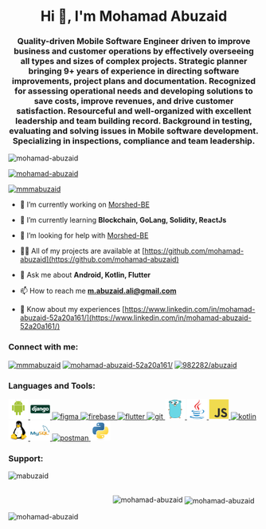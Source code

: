 <h1 align="center">Hi 👋, I'm Mohamad Abuzaid</h1>
<h3 align="center">Quality-driven Mobile Software Engineer driven to improve business and customer operations by effectively overseeing all types and sizes of complex projects. Strategic planner bringing 9+ years of experience in directing software improvements, project plans and documentation. Recognized for assessing operational needs and developing solutions to save costs, improve revenues, and drive customer satisfaction. Resourceful and well-organized with excellent leadership and team building record. Background in testing, evaluating and solving issues in Mobile software development. Specializing in inspections, compliance and team leadership.</h3>

<p align="left"> <img src="https://komarev.com/ghpvc/?username=mohamad-abuzaid&label=Profile%20views&color=0e75b6&style=flat" alt="mohamad-abuzaid" /> </p>

<p align="left"> <a href="https://github.com/ryo-ma/github-profile-trophy"><img src="https://github-profile-trophy.vercel.app/?username=mohamad-abuzaid" alt="mohamad-abuzaid" /></a> </p>

<p align="left"> <a href="https://twitter.com/mmmabuzaid" target="blank"><img src="https://img.shields.io/twitter/follow/mmmabuzaid?logo=twitter&style=for-the-badge" alt="mmmabuzaid" /></a> </p>

- 🔭 I’m currently working on [Morshed-BE](https://github.com/BugSquad/Morshed_BackEnd)

- 🌱 I’m currently learning **Blockchain, GoLang, Solidity, ReactJs**

- 🤝 I’m looking for help with [Morshed-BE](https://github.com/BugSquad/Morshed_BackEnd)

- 👨‍💻 All of my projects are available at [https://github.com/mohamad-abuzaid](https://github.com/mohamad-abuzaid)

- 💬 Ask me about **Android, Kotlin, Flutter**

- 📫 How to reach me **m.abuzaid.ali@gmail.com**

- 📄 Know about my experiences [https://www.linkedin.com/in/mohamad-abuzaid-52a20a161/](https://www.linkedin.com/in/mohamad-abuzaid-52a20a161/)

<h3 align="left">Connect with me:</h3>
<p align="left">
<a href="https://twitter.com/mmmabuzaid" target="blank"><img align="center" src="https://raw.githubusercontent.com/rahuldkjain/github-profile-readme-generator/master/src/images/icons/Social/twitter.svg" alt="mmmabuzaid" height="30" width="40" /></a>
<a href="https://linkedin.com/in/mohamad-abuzaid-52a20a161/" target="blank"><img align="center" src="https://raw.githubusercontent.com/rahuldkjain/github-profile-readme-generator/master/src/images/icons/Social/linked-in-alt.svg" alt="mohamad-abuzaid-52a20a161/" height="30" width="40" /></a>
<a href="https://stackoverflow.com/users/982282/abuzaid" target="blank"><img align="center" src="https://raw.githubusercontent.com/rahuldkjain/github-profile-readme-generator/master/src/images/icons/Social/stack-overflow.svg" alt="982282/abuzaid" height="30" width="40" /></a>
</p>

<h3 align="left">Languages and Tools:</h3>
<p align="left"> <a href="https://developer.android.com" target="_blank" rel="noreferrer"> <img src="https://raw.githubusercontent.com/devicons/devicon/master/icons/android/android-original-wordmark.svg" alt="android" width="40" height="40"/> </a> <a href="https://www.djangoproject.com/" target="_blank" rel="noreferrer"> <img src="https://raw.githubusercontent.com/devicons/devicon/master/icons/django/django-original.svg" alt="django" width="40" height="40"/> </a> <a href="https://www.figma.com/" target="_blank" rel="noreferrer"> <img src="https://www.vectorlogo.zone/logos/figma/figma-icon.svg" alt="figma" width="40" height="40"/> </a> <a href="https://firebase.google.com/" target="_blank" rel="noreferrer"> <img src="https://www.vectorlogo.zone/logos/firebase/firebase-icon.svg" alt="firebase" width="40" height="40"/> </a> <a href="https://flutter.dev" target="_blank" rel="noreferrer"> <img src="https://www.vectorlogo.zone/logos/flutterio/flutterio-icon.svg" alt="flutter" width="40" height="40"/> </a> <a href="https://git-scm.com/" target="_blank" rel="noreferrer"> <img src="https://www.vectorlogo.zone/logos/git-scm/git-scm-icon.svg" alt="git" width="40" height="40"/> </a> <a href="https://golang.org" target="_blank" rel="noreferrer"> <img src="https://raw.githubusercontent.com/devicons/devicon/master/icons/go/go-original.svg" alt="go" width="40" height="40"/> </a> <a href="https://www.java.com" target="_blank" rel="noreferrer"> <img src="https://raw.githubusercontent.com/devicons/devicon/master/icons/java/java-original.svg" alt="java" width="40" height="40"/> </a> <a href="https://developer.mozilla.org/en-US/docs/Web/JavaScript" target="_blank" rel="noreferrer"> <img src="https://raw.githubusercontent.com/devicons/devicon/master/icons/javascript/javascript-original.svg" alt="javascript" width="40" height="40"/> </a> <a href="https://kotlinlang.org" target="_blank" rel="noreferrer"> <img src="https://www.vectorlogo.zone/logos/kotlinlang/kotlinlang-icon.svg" alt="kotlin" width="40" height="40"/> </a> <a href="https://www.linux.org/" target="_blank" rel="noreferrer"> <img src="https://raw.githubusercontent.com/devicons/devicon/master/icons/linux/linux-original.svg" alt="linux" width="40" height="40"/> </a> <a href="https://www.mysql.com/" target="_blank" rel="noreferrer"> <img src="https://raw.githubusercontent.com/devicons/devicon/master/icons/mysql/mysql-original-wordmark.svg" alt="mysql" width="40" height="40"/> </a> <a href="https://postman.com" target="_blank" rel="noreferrer"> <img src="https://www.vectorlogo.zone/logos/getpostman/getpostman-icon.svg" alt="postman" width="40" height="40"/> </a> <a href="https://www.python.org" target="_blank" rel="noreferrer"> <img src="https://raw.githubusercontent.com/devicons/devicon/master/icons/python/python-original.svg" alt="python" width="40" height="40"/> </a> </p>


<h3 align="left">Support:</h3>
<p><a href="https://ko-fi.com/mabuzaid"> <img align="left" src="https://cdn.ko-fi.com/cdn/kofi3.png?v=3" height="50" width="210" alt="mabuzaid" /></a></p><br><br>


<p><img align="left" src="https://github-readme-stats.vercel.app/api/top-langs?username=mohamad-abuzaid&show_icons=true&locale=en&layout=compact" alt="mohamad-abuzaid" /></p>

<p>&nbsp;<img align="center" src="https://github-readme-stats.vercel.app/api?username=mohamad-abuzaid&show_icons=true&locale=en" alt="mohamad-abuzaid" /></p>

<p><img align="center" src="https://github-readme-streak-stats.herokuapp.com/?user=mohamad-abuzaid&" alt="mohamad-abuzaid" /></p>

